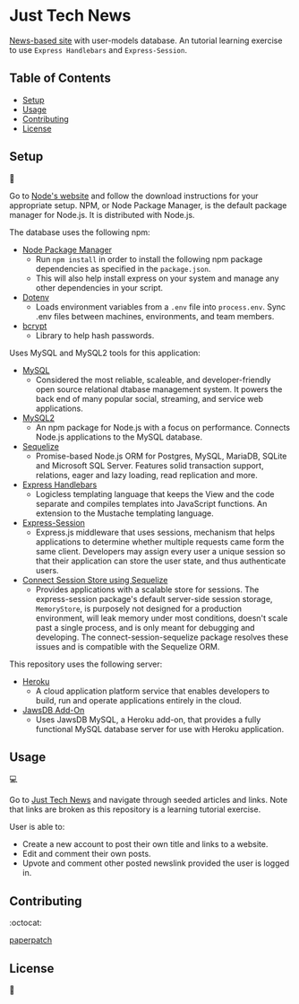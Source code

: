 # Just Tech News

[News-based site](https://just-tech-news-proj.herokuapp.com/) with user-models database. An tutorial learning exercise to use `Express Handlebars` and `Express-Session`.

## Table of Contents

* [Setup](#setup)
* [Usage](#usage)
* [Contributing](#contributing)
* [License](#license)

## Setup
:floppy_disk:

Go to [Node's website](https://nodejs.org/en/) and follow the download instructions for your appropriate setup. NPM, or Node Package Manager, is the default package manager for Node.js. It is distributed with Node.js.

The database uses the following npm:
- [Node Package Manager](https://nodejs.org/en/)
  - Run `npm install` in order to install the following npm package dependencies as specified in the `package.json`.
  - This will also help install express on your system and manage any other dependencies in your script.
- [Dotenv](https://www.npmjs.com/package/dotenv)
  - Loads environment variables from a `.env` file into `process.env`. Sync .env files between machines, environments, and team members.
- [bcrypt](https://www.npmjs.com/package/bcrypt)
  - Library to help hash passwords.

Uses MySQL and MySQL2 tools for this application:

- [MySQL](https://www.mysql.com/)
  - Considered the most reliable, scaleable, and developer-friendly open source relational dtabase management system. It powers the back end of many popular social, streaming, and service web applications.
- [MySQL2](https://www.npmjs.com/package/mysql2)
  - An npm package for Node.js with a focus on performance. Connects Node.js applications to the MySQL database.
- [Sequelize](https://sequelize.org/)
  - Promise-based Node.js ORM for Postgres, MySQL, MariaDB, SQLite and Microsoft SQL Server. Features solid transaction support, relations, eager and lazy loading, read replication and more.
- [Express Handlebars](https://www.npmjs.com/package/express-handlebars)
  - Logicless templating language that keeps the View and the code separate and compiles templates into JavaScript functions. An extension to the Mustache templating language.
- [Express-Session](https://www.npmjs.com/package/express-session)
  - Express.js middleware that uses sessions, mechanism that helps applications to determine whether multiple requests came form the same client. Developers may assign every user a unique session so that their application can store the user state, and thus authenticate users.
- [Connect Session Store using Sequelize](https://www.npmjs.com/package/connect-session-sequelize)
  - Provides applications with a scalable store for sessions. The express-session package's default server-side session storage, `MemoryStore`, is purposely not designed for a production environment, will leak memory under most conditions, doesn't scale past a single process, and is only meant for debugging and developing. The connect-session-sequelize package resolves these issues and is compatible with the Sequelize ORM.

This repository uses the following server:

- [Heroku](https://heroku.com/)
  - A cloud application platform service that enables developers to build, run and operate applications entirely in the cloud.
- [JawsDB Add-On](https://elements.heroku.com/addons/jawsdb)
  - Uses JawsDB MySQL, a Heroku add-on, that provides a fully functional MySQL database server for use with Heroku application.

## Usage

:computer:

Go to [Just Tech News](https://just-tech-news-proj.herokuapp.com/) and navigate through seeded articles and links. Note that links are broken as this repository is a learning tutorial exercise.

User is able to:
- Create a new account to post their own title and links to a website.
- Edit and comment their own posts.
- Upvote and comment other posted newslink provided the user is logged in.

## Contributing

:octocat:

[paperpatch](https://github.com/paperpatch)

## License

:receipt:
